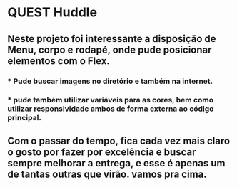 # QUEST Huddle

## Neste projeto foi interessante a disposição de Menu, corpo e rodapé, onde pude posicionar elementos com o Flex.
### * Pude buscar imagens no diretório e também na internet.
### * pude também utilizar variáveis para as cores, bem como utilizar responsividade ambos de forma externa ao código principal.
## Com o passar do tempo, fica cada vez mais claro o gosto por fazer por excelência e buscar sempre melhorar a entrega, e esse é apenas um de tantas outras que virão. vamos pra cima.